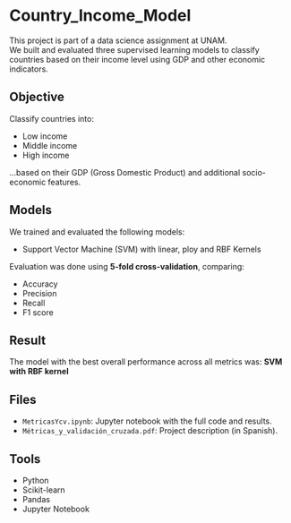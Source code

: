 # Country_Income_Model

This project is part of a data science assignment at UNAM.  
We built and evaluated three supervised learning models to classify countries based on their income level using GDP and other economic indicators.

## Objective

Classify countries into:
- Low income
- Middle income
- High income

…based on their GDP (Gross Domestic Product) and additional socio-economic features.

## Models

We trained and evaluated the following models:
- Support Vector Machine (SVM) with linear, ploy and RBF Kernels 

Evaluation was done using **5-fold cross-validation**, comparing:
- Accuracy
- Precision
- Recall
- F1 score

## Result

The model with the best overall performance across all metrics was: **SVM with RBF kernel**

## Files

- `MetricasYcv.ipynb`: Jupyter notebook with the full code and results.
- `Métricas_y_validación_cruzada.pdf`: Project description (in Spanish).

## Tools

- Python
- Scikit-learn
- Pandas
- Jupyter Notebook

